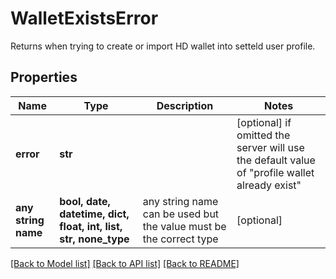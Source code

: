 # WalletExistsError

Returns when trying to create or import HD wallet into setteld user profile.

## Properties
Name | Type | Description | Notes
------------ | ------------- | ------------- | -------------
**error** | **str** |  | [optional]  if omitted the server will use the default value of "profile wallet already exist"
**any string name** | **bool, date, datetime, dict, float, int, list, str, none_type** | any string name can be used but the value must be the correct type | [optional]

[[Back to Model list]](../README.md#documentation-for-models) [[Back to API list]](../README.md#documentation-for-api-endpoints) [[Back to README]](../README.md)


